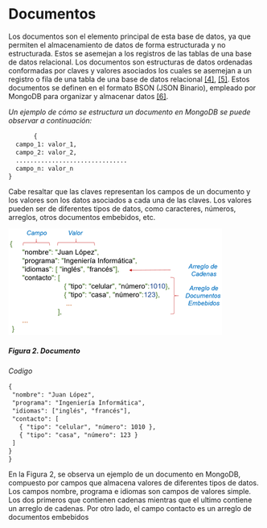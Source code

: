 # Documentos

  Los documentos son el elemento principal de esta base de datos, ya que permiten el almacenamiento de datos de forma estructurada y no estructurada. Estos se asemejan a los registros de las tablas de una base de datos relacional. Los documentos son estructuras de datos ordenadas conformadas por claves y valores asociados los cuales se asemejan a un registro o fila de una tabla de una base de datos relacional [[4]](../04-Referencias/04-Referencias.md#4)​, [[5]](../05-Referencias/05-Referencias.md#5)​. Estos documentos se definen en el formato BSON (JSON Binario), empleado por MongoDB para organizar y almacenar datos [[6]](../06-Referencias/06-Referencias.md#6)​.

 _Un ejemplo de cómo se estructura un documento en MongoDB se puede observar a continuación:_
 ```
        {
   campo_1: valor_1,
   campo_2: valor_2,
   ...............................
   campo_n: valor_n
}
 ```
Cabe resaltar que las claves representan los campos de un documento y los valores son los datos asociados a cada una de las claves. 
Los valores pueden ser de diferentes tipos de datos, como caracteres, números, arreglos, otros documentos embebidos, etc. 

![Documento](../../imgs/Imagen-Documento.png)                                                    
##### Figura 2. Documento

_Codigo_
 ```
{
  "nombre": "Juan López",
  "programa": "Ingeniería Informática",
  "idiomas": ["inglés", "francés"],
  "contacto": [
    { "tipo": "celular", "número": 1010 },
    { "tipo": "casa", "número": 123 }
  ]
}
}
 ```
En la Figura 2, se observa un ejemplo de un documento en MongoDB, compuesto por campos que almacena valores de diferentes tipos de datos. Los campos nombre, programa e idiomas son campos de valores simple. Los dos primeros que contienen cadenas mientras que el ultimo contiene un arreglo de cadenas.
Por otro lado, el campo contacto es un arreglo de documentos embebidos 
